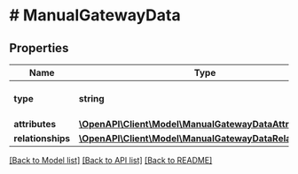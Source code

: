 # # ManualGatewayData

## Properties

Name | Type | Description | Notes
------------ | ------------- | ------------- | -------------
**type** | **string** | The resource&#39;s type |
**attributes** | [**\OpenAPI\Client\Model\ManualGatewayDataAttributes**](ManualGatewayDataAttributes.md) |  |
**relationships** | [**\OpenAPI\Client\Model\ManualGatewayDataRelationships**](ManualGatewayDataRelationships.md) |  | [optional]

[[Back to Model list]](../../README.md#models) [[Back to API list]](../../README.md#endpoints) [[Back to README]](../../README.md)
